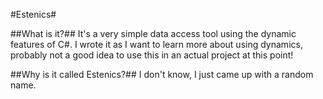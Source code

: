 #Estenics#

##What is it?##
It's a very simple data access tool using the dynamic features of C#. I wrote it as I want to learn more about using dynamics, probably not a good idea to use this in an actual project at this point! 

##Why is it called Estenics?##
I don't know, I just came up with a random name.